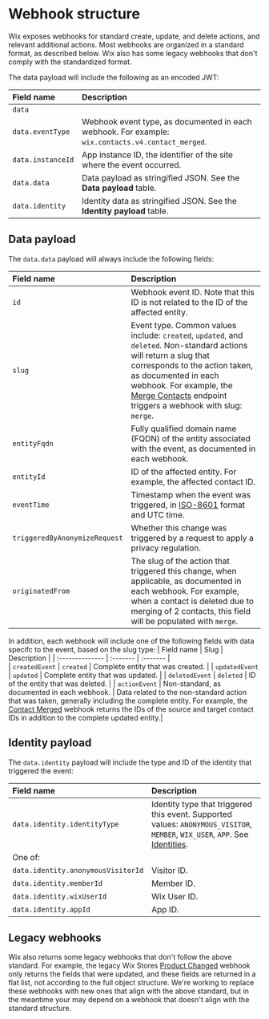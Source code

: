 # Webhook structure

Wix exposes webhooks for standard create, update, and delete actions, and relevant additional actions.
Most webhooks are organized in a standard format, as described below. Wix also has some legacy webhooks that don't comply with the standardized format.

The data payload will include the following as an encoded JWT:

| Field name | Description | 
| :-------------- | :------- |  
| `data` | |
| `data.eventType`| Webhook event type, as documented in each webhook. For example: `wix.contacts.v4.contact_merged`. |
| `data.instanceId`| App instance ID, the identifier of the site where the event occurred. |
| `data.data`| Data payload as stringified JSON. See the **Data payload** table. |
| `data.identity` | Identity data as stringified JSON. See the **Identity payload** table. | // Identity of what??

## Data payload
The `data.data` payload will always include the following fields:

| Field name | Description | 
| :-------------- | :------- |  
| `id` | Webhook event ID. Note that this ID is not related to the ID of the affected entity. |
| `slug` | Event type. Common values include: `created`, `updated`, and `deleted`. Non-standard actions will return a slug that corresponds to the action taken, as documented in each webhook. For example, the [Merge Contacts](https://dev.wix.com/docs/rest/crm/members-contacts/contacts/contacts/contact-v4/merge-contacts) endpoint triggers a webhook with slug: `merge`. |
| `entityFqdn` | Fully qualified domain name (FQDN) of the entity associated with the event, as documented in each webhook. |
| `entityId` | ID of the affected entity. For example, the affected contact ID. |
| `eventTime` | Timestamp when the event was triggered, in [ISO-8601](https://en.wikipedia.org/wiki/ISO_8601) format and UTC time. |
| `triggeredByAnonymizeRequest` | Whether this change was triggered by a request to apply a privacy regulation. |
| `originatedFrom` | The slug of the action that triggered this change, when applicable, as documented in each webhook. For example, when a contact is deleted due to merging of 2 contacts, this field will be populated with `merge`. |


In addition, each webhook will include one of the following fields with data specifc to the event, based on the slug type:
| Field name | Slug | Description | 
| :-------------- | :------- |  :------- |  
| `createdEvent` | `created` | Complete entity that was created. |
| `updatedEvent` | `updated` | Complete entity that was updated. |
| `deletedEvent` | `deleted` | ID of the entity that was deleted. |
| `actionEvent` | Non-standard, as documented in each webhook. | Data related to the non-standard action that was taken, generally including the complete entity. For example, the [Contact Merged](https://dev.wix.com/docs/rest/crm/members-contacts/contacts/contacts/contact-v4/contact-merged) webhook returns the IDs of the source and target contact IDs in addition to the complete updated entity.|



## Identity payload

The `data.identity` payload will include the type and ID of the identity that triggered the event:

| Field name | Description | 
| :-------------- | :------- |  
| `data.identity.identityType`| Identity type that triggered this event. Supported values: `ANONYMOUS_VISITOR`, `MEMBER`, `WIX_USER`, `APP`. See [Identities](https://dev.wix.com/docs/build-apps/develop-your-app/access/about-identities).|
| One of: |
| `data.identity.anonymousVisitorId` | Visitor ID. |
| `data.identity.memberId`|  Member ID. |
| `data.identity.wixUserId` | Wix User ID. | 
| `data.identity.appId` | App ID. | 

## Legacy webhooks
Wix also returns some legacy webhooks that don't follow the above standard.
For example, the legacy Wix Stores [Product Changed](https://dev.wix.com/docs/rest/business-solutions/stores/catalog/product-changed) webhook only returns the fields that were updated, and these fields are returned in a flat list, not according to the full object structure.
We're working to replace these webhooks with new ones that align with the above standard, but in the meantime your may depend on a webhook that doesn't align with the standard structure.
